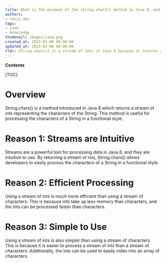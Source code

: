 ```yaml
---
title: What is the purpose of the string.chars() method in Java 8, and why does it produce a stream of integers?
authors:
- nanja_dev
tags:
- java
- knowledge
thumbnail: images/java.png
created_at: 2023-02-06 00:00:00
updated_at: 2023-02-06 00:00:00
tldr: String.chars() is a stream of ints in Java 8 because it returns a stream of ints representing the characters in the String.
---
```


**Contents**

[TOC]

# Overview
String.chars() is a method introduced in Java 8 which returns a stream of ints representing the characters of the String. This method is useful for processing the characters of a String in a functional style.

# Reason 1: Streams are Intuitive
Streams are a powerful tool for processing data in Java 8, and they are intuitive to use. By returning a stream of ints, String.chars() allows developers to easily process the characters of a String in a functional style.

# Reason 2: Efficient Processing
Using a stream of ints is much more efficient than using a stream of characters. This is because ints take up less memory than characters, and the ints can be processed faster than characters.

# Reason 3: Simple to Use
Using a stream of ints is also simpler than using a stream of characters. This is because it is easier to process a stream of ints than a stream of characters. Additionally, the ints can be used to easily index into an array of characters.
